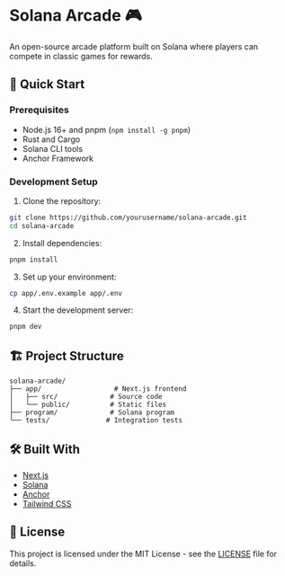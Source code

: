 # Solana Arcade 🎮

An open-source arcade platform built on Solana where players can compete in classic games for rewards.

## 🚀 Quick Start

### Prerequisites

- Node.js 16+ and pnpm (`npm install -g pnpm`)
- Rust and Cargo
- Solana CLI tools
- Anchor Framework

### Development Setup

1. Clone the repository:
```bash
git clone https://github.com/yourusername/solana-arcade.git
cd solana-arcade
```

2. Install dependencies:
```bash
pnpm install
```

3. Set up your environment:
```bash
cp app/.env.example app/.env
```

4. Start the development server:
```bash
pnpm dev
```

## 🏗️ Project Structure

```
solana-arcade/
├── app/                  # Next.js frontend
│   ├── src/             # Source code
│   └── public/          # Static files
├── program/             # Solana program
└── tests/              # Integration tests
```

## 🛠️ Built With

- [Next.js](https://nextjs.org/)
- [Solana](https://solana.com/)
- [Anchor](https://www.anchor-lang.com/)
- [Tailwind CSS](https://tailwindcss.com/)

## 📜 License

This project is licensed under the MIT License - see the [LICENSE](LICENSE) file for details.

